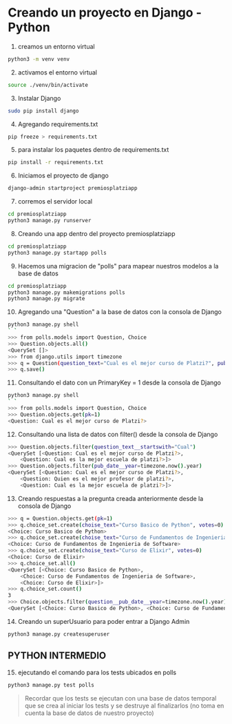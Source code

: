 # Creando un proyecto en Django - Python
1. creamos un entorno virtual 
```sh
python3 -m venv venv
```
2. activamos el entorno virtual 
```sh
source ./venv/bin/activate
```
3. Instalar Django
```sh
sudo pip install django
```
4. Agregando requirements.txt
```sh
pip freeze > requirements.txt
```
5. para instalar los paquetes dentro de requirements.txt
```sh
pip install -r requirements.txt
```
6. Iniciamos el proyecto de django
```sh
django-admin startproject premiosplatziapp
```
7. corremos el servidor local
```sh
cd premiosplatziapp
python3 manage.py runserver
```
8. Creando una app dentro del proyecto premiosplatziapp
```sh
cd premiosplatziapp
python3 manage.py startapp polls
```
9. Hacemos una migracion de "polls" para mapear nuestros modelos a la base de datos
```sh
cd premiosplatziapp
python3 manage.py makemigrations polls
python3 manage.py migrate
```
10. Agregando una "Question" a la base de datos con la consola de Django
```sh
python3 manage.py shell
` `
>>> from polls.models import Question, Choice
>>> Question.objects.all()
<QuerySet []>
>>> from django.utils import timezone
>>> q = Question(question_text="Cual es el mejor curso de Platzi?", pub_date=timezone.now())
>>> q.save()
```
11. Consultando el dato con un PrimaryKey = 1 desde la consola de Django
```sh
python3 manage.py shell
` `
>>> from polls.models import Question, Choice
>>> Question.objects.get(pk=1)
<Question: Cual es el mejor curso de Platzi?>
```
12. Consultando una lista de datos con filter() desde la consola de Django
```sh
>>> Question.objects.filter(question_text__startswith="Cual")
<QuerySet [<Question: Cual es el mejor curso de Platzi?>,
	<Question: Cual es la mejor escuela de platzi?>]>
>>> Question.objects.filter(pub_date__year=timezone.now().year)
<QuerySet [<Question: Cual es el mejor curso de Platzi?>,
	<Question: Quien es el mejor profesor de platzi?>,
	<Question: Cual es la mejor escuela de platzi?>]>
```
13. Creando respuestas a la pregunta creada anteriormente desde la consola de Django
```sh
>>> q = Question.objects.get(pk=1)
>>> q.choice_set.create(choise_text="Curso Basico de Python", votes=0)
<Choice: Curso Basico de Python>
>>> q.choice_set.create(choise_text="Curso de Fundamentos de Ingenieria de Software", votes=0)
<Choice: Curso de Fundamentos de Ingenieria de Software>
>>> q.choice_set.create(choise_text="Curso de Elixir", votes=0)
<Choice: Curso de Elixir>
>>> q.choice_set.all()
<QuerySet [<Choice: Curso Basico de Python>,
	<Choice: Curso de Fundamentos de Ingenieria de Software>,
	<Choice: Curso de Elixir>]>
>>> q.choice_set.count()
3
>>> Choice.objects.filter(question__pub_date__year=timezone.now().year)
<QuerySet [<Choice: Curso Basico de Python>, <Choice: Curso de Fundamentos de Ingenieria de Software>, <Choice: Curso de Elixir>]>
```
14. Creando un superUsuario para poder entrar a Django Admin
```sh
python3 manage.py createsuperuser
```

## PYTHON INTERMEDIO
15. ejecutando el comando para los tests ubicados en polls
```sh
python3 manage.py test polls
```
>Recordar que los tests se ejecutan con una base de datos temporal que se crea al 
>iniciar los tests y se destruye al finalizarlos (no toma en cuenta la base de datos
>de nuestro proyecto)
